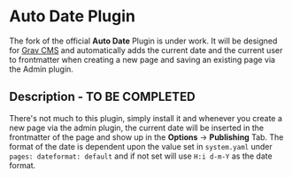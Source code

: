 # Auto Date Plugin

The fork of the official **Auto Date** Plugin is under work.
It will be designed for [Grav CMS](http://github.com/getgrav/grav) and automatically adds the current date and the current user to frontmatter when creating a new page and saving an existing page via the Admin plugin. 

## Description - TO BE COMPLETED

There's not much to this plugin, simply install it and whenever you create a new page via the admin plugin, the current date will be inserted in the frontmatter of the page and show up in the **Options** -> **Publishing** Tab.  The format of the date is dependent upon the value set in `system.yaml` under `pages: dateformat: default` and if not set will use `H:i d-m-Y` as the date format.

